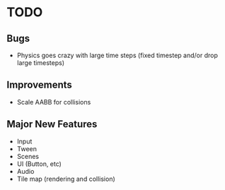 # TODO

## Bugs

* Physics goes crazy with large time steps (fixed timestep and/or drop large timesteps)

## Improvements

* Scale AABB for collisions

## Major New Features

* Input
* Tween
* Scenes
* UI (Button, etc)
* Audio
* Tile map (rendering and collision)
